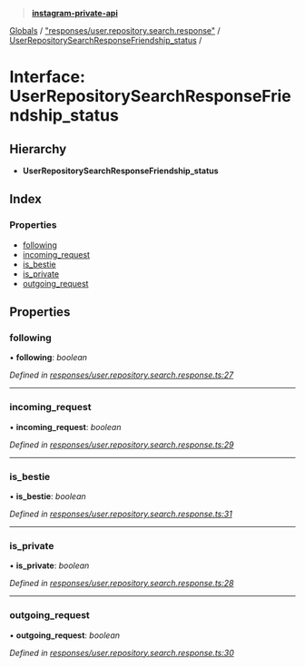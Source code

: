 > **[instagram-private-api](../README.md)**

[Globals](../README.md) / ["responses/user.repository.search.response"](../modules/_responses_user_repository_search_response_.md) / [UserRepositorySearchResponseFriendship_status](_responses_user_repository_search_response_.userrepositorysearchresponsefriendship_status.md) /

# Interface: UserRepositorySearchResponseFriendship_status

## Hierarchy

* **UserRepositorySearchResponseFriendship_status**

## Index

### Properties

* [following](_responses_user_repository_search_response_.userrepositorysearchresponsefriendship_status.md#following)
* [incoming_request](_responses_user_repository_search_response_.userrepositorysearchresponsefriendship_status.md#incoming_request)
* [is_bestie](_responses_user_repository_search_response_.userrepositorysearchresponsefriendship_status.md#is_bestie)
* [is_private](_responses_user_repository_search_response_.userrepositorysearchresponsefriendship_status.md#is_private)
* [outgoing_request](_responses_user_repository_search_response_.userrepositorysearchresponsefriendship_status.md#outgoing_request)

## Properties

###  following

• **following**: *boolean*

*Defined in [responses/user.repository.search.response.ts:27](https://github.com/dilame/instagram-private-api/blob/3e16058/src/responses/user.repository.search.response.ts#L27)*

___

###  incoming_request

• **incoming_request**: *boolean*

*Defined in [responses/user.repository.search.response.ts:29](https://github.com/dilame/instagram-private-api/blob/3e16058/src/responses/user.repository.search.response.ts#L29)*

___

###  is_bestie

• **is_bestie**: *boolean*

*Defined in [responses/user.repository.search.response.ts:31](https://github.com/dilame/instagram-private-api/blob/3e16058/src/responses/user.repository.search.response.ts#L31)*

___

###  is_private

• **is_private**: *boolean*

*Defined in [responses/user.repository.search.response.ts:28](https://github.com/dilame/instagram-private-api/blob/3e16058/src/responses/user.repository.search.response.ts#L28)*

___

###  outgoing_request

• **outgoing_request**: *boolean*

*Defined in [responses/user.repository.search.response.ts:30](https://github.com/dilame/instagram-private-api/blob/3e16058/src/responses/user.repository.search.response.ts#L30)*